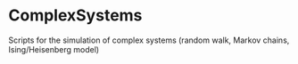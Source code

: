 # ComplexSystems
Scripts for the simulation of complex systems (random walk, Markov chains, Ising/Heisenberg model)
